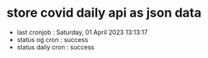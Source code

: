 # store covid daily api as json data

- last cronjob : Saturday, 01 April 2023 13:13:17
- status og cron : success
- status daily cron : success
      
      
